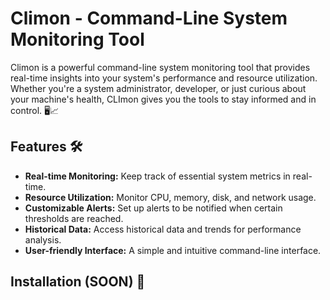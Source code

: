 # Climon - Command-Line System Monitoring Tool

Climon is a powerful command-line system monitoring tool that provides real-time insights into your system's
performance and resource utilization. Whether you're a system administrator, developer, 
or just curious about your machine's health, CLImon gives you the tools to stay informed and in control. 🖥️📈


## Features 🛠️

- **Real-time Monitoring:** Keep track of essential system metrics in real-time.
- **Resource Utilization:** Monitor CPU, memory, disk, and network usage.
- **Customizable Alerts:** Set up alerts to be notified when certain thresholds are reached.
- **Historical Data:** Access historical data and trends for performance analysis.
- **User-friendly Interface:** A simple and intuitive command-line interface.

## Installation (SOON) 🚀


